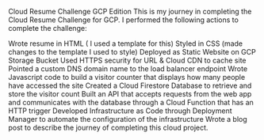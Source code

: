 Cloud Resume Challenge GCP Edition
This is my journey in completing the Cloud Resume Challenge for GCP. I performed the following actions to complete the challenge:

Wrote resume in HTML ( I used a template for this)
Styled in CSS (made changes to the template I used to style)
Deployed as Static Website on GCP Storage Bucket
Used HTTPS security for URL & Cloud CDN to cache site
Pointed a custom DNS domain name to the load balancer endpoint
Wrote Javascript code to build a visitor counter that displays how many people have accessed the site
Created a Cloud Firestore Database to retrieve and store the visitor count
Built an API that accepts requests from the web app and communicates with the database through a Cloud Function that has an HTTP trigger
Developed Infrastructure as Code through Deployment Manager to automate the configuration of the infrastructure
Wrote a blog post to describe the journey of completing this cloud project.
